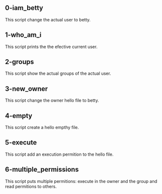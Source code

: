 ## 0-iam_betty
This script change the actual user to betty.

## 1-who_am_i
This script prints the the efective current user.

## 2-groups
This script show the actual groups of the actual user.

## 3-new_owner
This script change the owner hello file to betty.

## 4-empty
This script create a hello empthy file.

## 5-execute
This script add an execution permition to the hello file.

## 6-multiple_permissions
This script puts multiple permitions: execute in the owner and the group and read permitions to others.
